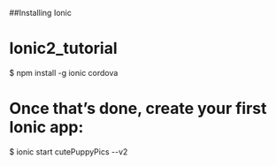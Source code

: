 ##Installing Ionic

# Ionic2_tutorial
$ npm install -g ionic cordova

# Once that’s done, create your first Ionic app:
$ ionic start cutePuppyPics --v2
